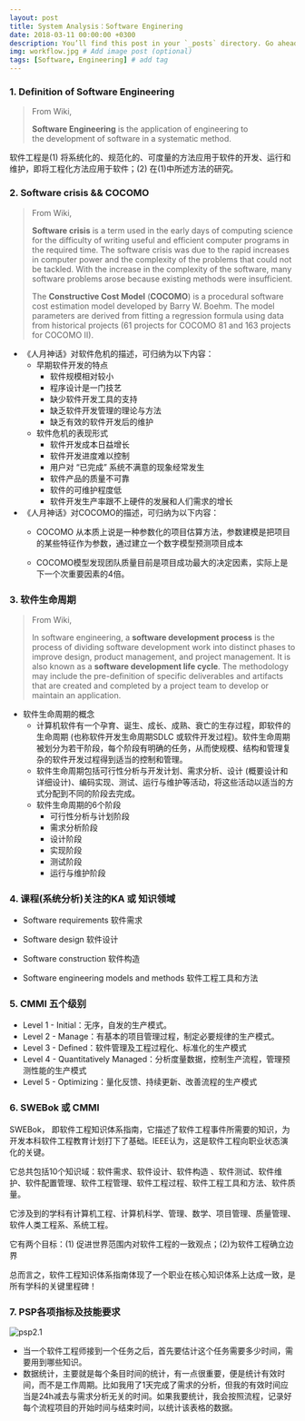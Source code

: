 ```yaml
---
layout: post
title: System Analysis：Software Enginering 
date: 2018-03-11 00:00:00 +0300
description: You’ll find this post in your `_posts` directory. Go ahead and edit it and re-build the site to see your changes. # Add post description (optional)
img: workflow.jpg # Add image post (optional)
tags: [Software, Engineering] # add tag
---
```


### 1. Definition of Software Engineering

>From Wiki,
>
>**Software Engineering** is the application of engineering to the development of software in a systematic method.

软件工程是(1) 将系统化的、规范化的、可度量的方法应用于软件的开发、运行和维护，即将工程化方法应用于软件；(2) 在(1)中所述方法的研究。

### 2. Software crisis && COCOMO

> From Wiki,
>
> **Software crisis** is a term used in the early days of computing science for the difficulty of writing useful and efficient computer programs in the required time. The software crisis was due to the rapid increases in computer power and the complexity of the problems that could not be tackled. With the increase in the complexity of the software, many software problems arose because existing methods were insufficient.
>
> The **Constructive Cost Model** (**COCOMO**) is a procedural software cost estimation model developed by Barry W. Boehm. The model parameters are derived from fitting a regression formula using data from historical projects (61 projects for COCOMO 81 and 163 projects for COCOMO II).

- 《人月神话》对软件危机的描述，可归纳为以下内容：
  - 早期软件开发的特点
    - 软件规模相对较小
    - 程序设计是一门技艺
    - 缺少软件开发工具的支持
    - 缺乏软件开发管理的理论与方法
    - 缺乏有效的软件开发后的维护
  - 软件危机的表现形式
    - 软件开发成本日益增长
    - 软件开发进度难以控制
    - 用户对 “已完成” 系统不满意的现象经常发生
    - 软件产品的质量不可靠
    - 软件的可维护程度低
    - 软件开发生产率跟不上硬件的发展和人们需求的增长
- 《人月神话》对COCOMO的描述，可归纳为以下内容：
  - COCOMO 从本质上说是一种参数化的项目估算方法，参数建模是把项目的某些特征作为参数，通过建立一个数字模型预测项目成本

  - COCOMO模型发现团队质量目前是项目成功最大的决定因素，实际上是下一个次重要因素的4倍。

### 3. 软件生命周期

> From Wiki,
>
> In software engineering, a **software development process** is the process of dividing software development work into distinct phases to improve design, product management, and project management. It is also known as a **software development life cycle**. The methodology may include the pre-definition of specific deliverables and artifacts that are created and completed by a project team to develop or maintain an application.

- 软件生命周期的概念
  - 计算机软件有一个孕育、诞生、成长、成熟、衰亡的生存过程，即软件的生命周期 (也称软件开发生命周期SDLC 或软件开发过程)。软件生命周期被划分为若干阶段，每个阶段有明确的任务，从而使规模、结构和管理复杂的软件开发过程得到适当的控制和管理。
  - 软件生命周期包括可行性分析与开发计划、需求分析、设计 (概要设计和详细设计)、编码实现、测试、运行与维护等活动，将这些活动以适当的方式分配到不同的阶段去完成。
  - 软件生命周期的6个阶段
    - 可行性分析与计划阶段
    - 需求分析阶段
    - 设计阶段
    - 实现阶段
    - 测试阶段
    - 运行与维护阶段

### 4. 课程(系统分析)关注的KA 或 知识领域 

- Software requirements 软件需求


- Software design 软件设计


- Software construction 软件构造


- Software engineering models and methods 软件工程工具和方法

### 5. CMMI 五个级别

- Level 1 - Initial：无序，自发的生产模式。
- Level 2 - Manage：有基本的项目管理过程，制定必要规律的生产模式。
- Level 3 - Defined：软件管理及工程过程化、标准化的生产模式
- Level 4 - Quantitatively Managed：分析度量数据，控制生产流程，管理预测性能的生产模式
- Level 5 - Optimizing：量化反馈、持续更新、改善流程的生产模式

### 6. SWEBok 或 CMMI

SWEBok， 即软件工程知识体系指南，它描述了软件工程事件所需要的知识，为开发本科软件工程教育计划打下了基础。IEEE认为，这是软件工程向职业状态演化的关键。

它总共包括10个知识域：软件需求、软件设计、软件构造 、软件测试、软件维护、软件配置管理、软件工程管理、软件工程过程、软件工程工具和方法、软件质量。

它涉及到的学科有计算机工程、计算机科学、管理、数学、项目管理、质量管理、软件人类工程系、系统工程。

它有两个目标：(1) 促进世界范围内对软件工程的一致观点；(2)为软件工程确立边界

总而言之，软件工程知识体系指南体现了一个职业在核心知识体系上达成一致，是所有学科的关键里程碑！



### 7. PSP各项指标及技能要求

 ![psp2.1]({{site.baseurl}}/assets/img/psp2.1.png)

- 当一个软件工程师接到一个任务之后，首先要估计这个任务需要多少时间，需要用到哪些知识。
- 数据统计，主要就是每个条目时间的统计，有一点很重要，便是统计有效时间，而不是工作周期。比如我用了1天完成了需求的分析，但我的有效时间应当是24h减去与需求分析无关的时间。如果我要统计，我会按照流程，记录好每个流程项目的开始时间与结束时间，以统计该表格的数据。

